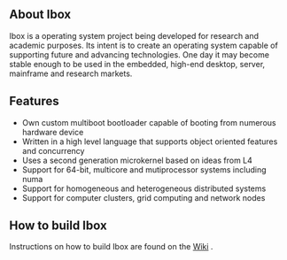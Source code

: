 ## **About Ibox** 
Ibox is a operating system project being developed for research and academic purposes. Its intent is to create an operating system capable of supporting future and advancing technologies. One day it may become stable enough to be used in the embedded, high-end desktop, server, mainframe and research markets.

## **Features**
- Own custom multiboot bootloader capable of booting from numerous hardware device
- Written in a high level language that supports object oriented features and concurrency
- Uses a second generation microkernel based on ideas from L4
- Support for 64-bit, multicore and mutiprocessor systems including numa
- Support for homogeneous and heterogeneous distributed systems
- Support for computer clusters, grid computing and network nodes 

## **How to build Ibox**
Instructions on how to  build Ibox are found on the [Wiki](https://github.com/beyondsociety/ibox/wiki) .
